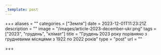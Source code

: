 ```yaml
---
_template: post
---
```


+++
aliases = ""
categories = ["Земля"]
date = 2023-12-01T11:23:21Z
description = ""
image = "/images/article-2023-december-ukr.png"
tags = ["2023", "грудень", "клiмат"]
title = "Грудень 2023 року порівняно з грудневими місяцями з 1922 по 2022 рокiв"
type = "post"
url = ""

+++
